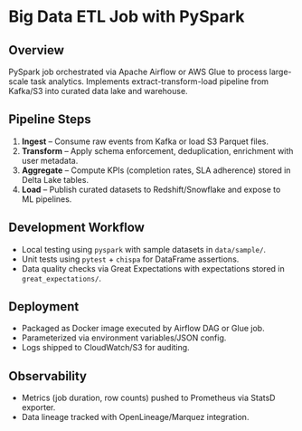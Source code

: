 # Big Data ETL Job with PySpark

## Overview
PySpark job orchestrated via Apache Airflow or AWS Glue to process large-scale task analytics. Implements extract-transform-load pipeline from Kafka/S3 into curated data lake and warehouse.

## Pipeline Steps
1. **Ingest** – Consume raw events from Kafka or load S3 Parquet files.
2. **Transform** – Apply schema enforcement, deduplication, enrichment with user metadata.
3. **Aggregate** – Compute KPIs (completion rates, SLA adherence) stored in Delta Lake tables.
4. **Load** – Publish curated datasets to Redshift/Snowflake and expose to ML pipelines.

## Development Workflow
- Local testing using `pyspark` with sample datasets in `data/sample/`.
- Unit tests using `pytest` + `chispa` for DataFrame assertions.
- Data quality checks via Great Expectations with expectations stored in `great_expectations/`.

## Deployment
- Packaged as Docker image executed by Airflow DAG or Glue job.
- Parameterized via environment variables/JSON config.
- Logs shipped to CloudWatch/S3 for auditing.

## Observability
- Metrics (job duration, row counts) pushed to Prometheus via StatsD exporter.
- Data lineage tracked with OpenLineage/Marquez integration.

